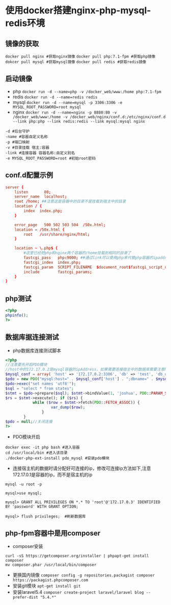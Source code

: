 # 使用docker搭建nginx-php-mysql-redis环境

## 镜像的获取
`docker pull nginx #获取nginx镜像`
`docker pull php:7.1-fpm #获取php镜像`
`dokcer pull mysql #获取mysql镜像`
`docker pull redis #获取redis镜像`

## 启动镜像

* php
 `docker run -d --name=php -v /docker_web/www:/home php:7.1-fpm`
* redis 
`docker run -d --name=redis redis`
* mysql 
`docker run -d --name=mysql -p 3306:3306 -e MYSQL_ROOT_PASSWORD=root mysql`
* nginx
`docker run -d --name=nginx -p 8880:80 -v /docker_web/www:/home -v /docker_web/nginx/conf.d:/etc/nginx/conf.d --link php:php --link redis:redis --link mysql:mysql nginx `
```
-d #后台守护
-name #容器自定义名称
-p #端口映射
-v #目录挂载 宿主:容器
-link #连接容器 容器名称:自定义别名
-e MYSQL_ROOT_PASSWORD=root #初始root密码
```

## conf.d配置示例
```.conf
server {
    listen       80;
    server_name  localhost;
    root /home; ##注意这是容器中的目录不是挂载到宿主中的目录
    location / {
        index  index.php;
    }

    error_page   500 502 503 504  /50x.html;
    location = /50x.html {
        root   /usr/share/nginx/html;
    }

    location ~ \.php$ {
        #这里已经把php和nginx两个容器的/home挂载到相同的目录了
        fastcgi_pass   php:9000; ##通过link可以使用php来代替php容器的ipaddress，如果想查询容器ip可以通过sudo docker inspect 容器 命令查询
        fastcgi_index  index.php;
        fastcgi_param  SCRIPT_FILENAME  $document_root$fastcgi_script_name;
        include        fastcgi_params;
    }
}

```
## php测试
```php
<?php
phpinfo();
?>
```
## 数据库据连接测试
* php数据库连接测试脚本
```php
<?php
//注意要先开启PDO模块
//host中的172.17.0.2是mysql容器的ipAddress，如果需要连接宿主中的数据库需要注意host不可以使用127.0.0.1需要使用宿主机的公网ip，容器中所有的127.0.0.1都是指容器本身而不是宿主
$mysql_conf = array( 'host' => '172.17.0.2:3306', 'db' => 'test', 'db_user' => 'root', 'db_pwd' => 'root', );
$pdo = new PDO("mysql:host=" . $mysql_conf['host'] . ";dbname=" . $mysql_conf['db'], $mysql_conf['db_user'], $mysql_conf['db_pwd']);//创建一个pdo对象 
$pdo->exec("set names 'utf8'"); 
$sql = "select * from states";
$stmt = $pdo->prepare($sql); $stmt->bindValue(1, 'joshua', PDO::PARAM_STR);
$rs = $stmt->execute(); if ($rs) {
            while ($row = $stmt->fetch(PDO::FETCH_ASSOC)) {
                    var_dump($row); 
                }
        }
$pdo = null;//关闭连接 
?>
```
* PDO模块开启

```
docker exec -it php bash #进入容器
cd /usr/local/bin #进入该目录
./docker-php-ext-install pdo_mysql #安装pdo模块
```
* 连接宿主机的数据时请分配好可连接的ip，修改可连接ip方法如下,注意172.17.0.1是容器的ip，而不是宿主机的ip
```
mysql -u root -p

mysql>use mysql;

mysql> GRANT ALL PRIVILEGES ON *.* TO 'root'@'172.17.0.3' IDENTIFIED BY 'password' WITH GRANT OPTION;

mysql> flush privileges;  #刷新数据库

```

## php-fpm容器中是用composer
* composer安装
```
curl -sS https://getcomposer.org/installer | phpapt-get install composer
mv composer.phar /usr/local/bin/composer
```
* 更换国内镜像
`composer config -g repositories.packagist composer https://packagist.phpcomposer.com`
* 安装git模块
`apt-get install git`
* 安装laravel5.4
`composer create-project laravel/laravel blog --prefer-dist "5.4.*"`
